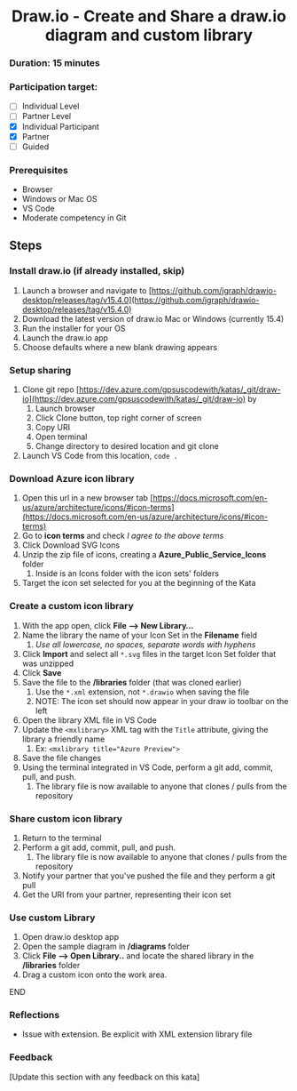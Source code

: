 <h1 align="center">Draw.io - Create and Share a draw.io diagram and custom library</h1>

### Duration: 15 minutes
### Participation target:
- [ ] Individual Level
- [ ] Partner Level
- [x] Individual Participant
- [x] Partner
- [ ] Guided

### Prerequisites

- Browser
- Windows or Mac OS
- VS Code
- Moderate competency in Git



## Steps

### Install draw.io (if already installed, skip)

1. Launch a browser and navigate to [https://github.com/jgraph/drawio-desktop/releases/tag/v15.4.0](https://github.com/jgraph/drawio-desktop/releases/tag/v15.4.0)
2. Download the latest version of draw.io Mac or Windows (currently 15.4)
3. Run the installer for your OS
4. Launch the draw.io app
5. Choose defaults where a new blank drawing appears

### Setup sharing

1. Clone git repo [https://dev.azure.com/gpsuscodewith/katas/_git/draw-io](https://dev.azure.com/gpsuscodewith/katas/_git/draw-io) by
   1. Launch browser
   2. Click Clone button, top right corner of screen
   3. Copy URI
   4. Open terminal
   5. Change directory to desired location and git clone
2. Launch VS Code from this location, ```code .```

### Download Azure icon library

1. Open this url in a new browser tab [https://docs.microsoft.com/en-us/azure/architecture/icons/#icon-terms](https://docs.microsoft.com/en-us/azure/architecture/icons/#icon-terms)
2. Go to **icon terms** and check *I agree to the above terms*
3. Click Download SVG Icons
4. Unzip the zip file of icons, creating a **Azure_Public_Service_Icons** folder
   1. Inside is an Icons folder with the icon sets' folders
5. Target the icon set selected for you at the beginning of the Kata

### Create a custom icon library

1. With the app open, click **File --> New Library…**
2. Name the library the name of your Icon Set in the **Filename** field
   1. *Use all lowercase, no spaces, separate words with hyphens*
3. Click **Import** and select all ```*.svg``` files in the target Icon Set folder that was unzipped
4. Click **Save**
5. Save the file to the **/libraries** folder (that was cloned earlier)
   1. Use the ```*.xml``` extension, not ```*.drawio``` when saving the file
   2. NOTE: The icon set should now appear in your draw io toolbar on the left
6. Open the library XML file in VS Code
7. Update the ```<mxlibrary>``` XML tag with the ```Title``` attribute, giving the library a friendly name
   1. Ex: ```<mxlibrary title="Azure Preview"> ```
8. Save the file changes
9. Using the terminal integrated in VS Code, perform a git add, commit, pull, and push.
   1. The library file is now available to anyone that clones / pulls from the repository


### Share custom icon library

1. Return to the terminal
2. Perform a git add, commit, pull, and push.
   1. The library file is now available to anyone that clones / pulls from the repository
3. Notify your partner that you've pushed the file and they perform a git pull
4. Get the URI from your partner, representing their icon set


### Use custom Library

1. Open draw.io desktop app
2. Open the sample diagram in **/diagrams** folder
3. Click **File --> Open Library..** and locate the shared library in the **/libraries** folder
4. Drag a custom icon onto the work area.

END

### Reflections

- Issue with extension. Be explicit with XML extension library file


### Feedback

[Update this section with any feedback on this kata]
